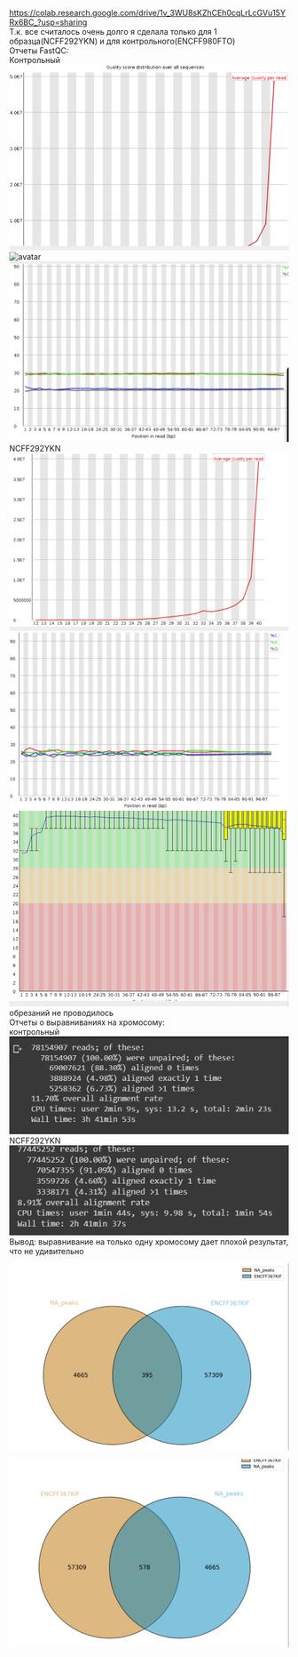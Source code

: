 https://colab.research.google.com/drive/1v_3WU8sKZhCEh0cqLrLcGVu15YRx6BC_?usp=sharing
<br>
Т.к. все считалось очень долго я сделала только для 1 образца(NCFF292YKN) и для контрольного(ENCFF980FTO)<br>
Отчеты FastQC:<br>
Контрольный<br>
![avatar](images\Fstqc1FTO.png)
![avatar](images\Fstqc2FTO.png)
![avatar](images\Fstqc3FTO.png)<br>
NCFF292YKN<br>
![avatar](images\Fstqc1.png)
![avatar](images\Fstqc2.png)
![avatar](images\Fstqc3.png)<br>
обрезаний не проводилось<br>
Отчеты о выравниваниях на хромосому:<br>
контрольный<br>
![avatar](images\table2.png)<br>
NCFF292YKN<br>
![avatar](images\table1.png)<br>
Вывод: выравнивание на только одну хромосому дает плохой результат, что не удивительно
<br>

![avatar](images\diag1.png)<br>

![avatar](images\diag2.png)
